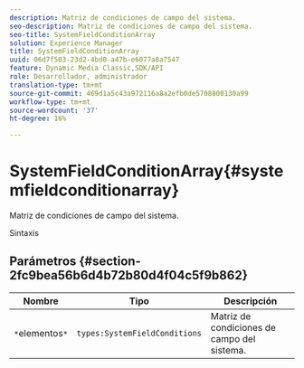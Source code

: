```yaml
---
description: Matriz de condiciones de campo del sistema.
seo-description: Matriz de condiciones de campo del sistema.
seo-title: SystemFieldConditionArray
solution: Experience Manager
title: SystemFieldConditionArray
uuid: 06d7f503-23d2-4bd0-a47b-e6077a8a7547
feature: Dynamic Media Classic,SDK/API
role: Desarrollador, administrador
translation-type: tm+mt
source-git-commit: 469d1a5c43a972116a8a2efb0de5708800130a99
workflow-type: tm+mt
source-wordcount: '37'
ht-degree: 16%

---
```



# SystemFieldConditionArray{#systemfieldconditionarray}

Matriz de condiciones de campo del sistema.

Sintaxis

## Parámetros {#section-2fc9bea56b6d4b72b80d4f04c5f9b862}

| Nombre | Tipo | Descripción |
|---|---|---|
| `*`elementos`*` | `types:SystemFieldConditions` | Matriz de condiciones de campo del sistema. |

